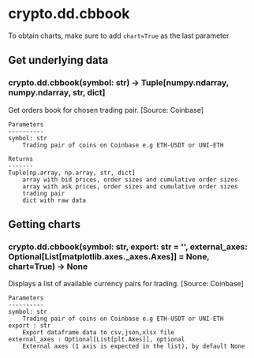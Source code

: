 # crypto.dd.cbbook

To obtain charts, make sure to add `chart=True` as the last parameter

## Get underlying data 
### crypto.dd.cbbook(symbol: str) -> Tuple[numpy.ndarray, numpy.ndarray, str, dict]

Get orders book for chosen trading pair. [Source: Coinbase]

    Parameters
    ----------
    symbol: str
        Trading pair of coins on Coinbase e.g ETH-USDT or UNI-ETH

    Returns
    -------
    Tuple[np.array, np.array, str, dict]
        array with bid prices, order sizes and cumulative order sizes
        array with ask prices, order sizes and cumulative order sizes
        trading pair
        dict with raw data

## Getting charts 
### crypto.dd.cbbook(symbol: str, export: str = '', external_axes: Optional[List[matplotlib.axes._axes.Axes]] = None, chart=True) -> None

Displays a list of available currency pairs for trading. [Source: Coinbase]

    Parameters
    ----------
    symbol: str
        Trading pair of coins on Coinbase e.g ETH-USDT or UNI-ETH
    export : str
        Export dataframe data to csv,json,xlsx file
    external_axes : Optional[List[plt.Axes]], optional
        External axes (1 axis is expected in the list), by default None
